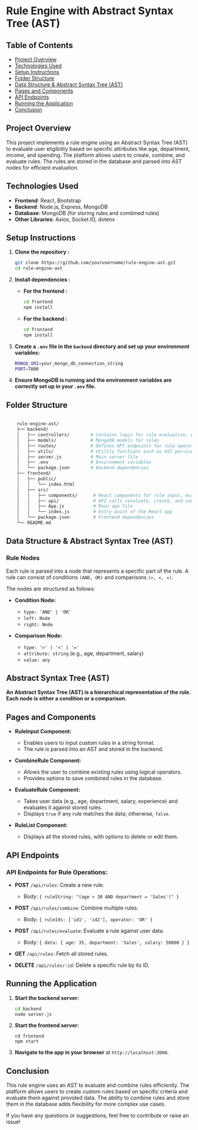 # Rule Engine with Abstract Syntax Tree (AST)

## Table of Contents
- [Project Overview](#project-overview)
- [Technologies Used](#technologies-used)
- [Setup Instructions](#setup-instructions)
- [Folder Structure](#folder-structure)
- [Data Structure & Abstract Syntax Tree (AST)](#data-structure--abstract-syntax-tree-ast)
- [Pages and Components](#pages-and-components)
- [API Endpoints](#api-endpoints)
- [Running the Application](#running-the-application)
- [Conclusion](#conclusion)

## Project Overview

This project implements a rule engine using an Abstract Syntax Tree (AST) to evaluate user eligibility based on specific attributes like age, department, income, and spending. The platform allows users to create, combine, and evaluate rules. The rules are stored in the database and parsed into AST nodes for efficient evaluation.

## Technologies Used

- **Frontend**: React, Bootstrap
- **Backend**: Node.js, Express, MongoDB
- **Database**: MongoDB (for storing rules and combined rules)
- **Other Libraries**: Axios, Socket.IO, dotenv

## Setup Instructions

1. **Clone the repository :**
   ```bash
   git clone https://github.com/yourusername/rule-engine-ast.git
   cd rule-engine-ast
   ```
2. **Install dependencies :**
    - **For the frontend :**
        ```bash
        cd frontend
        npm install
        ```
      
    - **For the backend :** 
        ```bash
        cd frontend
        npm install
        ```

3. **Create a `.env` file in the `backend` directory and set up your environment variables:**
    ```bash
    MONGO_URI=your_mongo_db_connection_string
    PORT=7000
    ```

4. **Ensure MongoDB is running and the environment variables are correctly set up in your `.env` file.**


## Folder Structure
```bash

    rule-engine-ast/
    ├── backend/
    │   ├── controllers/        # Contains logic for rule evaluation, AST parsing, and combining rules
    │   ├── models/             # MongoDB models for rules
    │   ├── routes/             # Defines API endpoints for rule operations
    │   ├── utils/              # Utility functions such as AST parsing
    │   ├── server.js           # Main server file
    │   ├── .env                # Environment variables
    │   └── package.json        # Backend dependencies
    ├── frontend/
    │   ├── public/
    │   │   └── index.html
    │   ├── src/
    │   │   ├── components/      # React components for rule input, evaluation, and listing
    │   │   ├── api/             # API calls (evaluate, create, and combine rules)
    │   │   ├── App.js           # Main app file
    │   │   └── index.js         # Entry point of the React app
    │   └── package.json         # Frontend dependencies
    └── README.md
```

## Data Structure & Abstract Syntax Tree (AST)

### Rule Nodes

Each rule is parsed into a node that represents a specific part of the rule. A rule can consist of conditions `(AND, OR)` and comparisons `(>, <, =)`.

The nodes are structured as follows:

- **Condition Node:**
    - `type: 'AND' | 'OR'`
    - `left: Node`
    - `right: Node`

- **Comparison Node:**
    - `type: '>' | '<' | '='`
    - `attribute: string` (e.g., age, department, salary)
    - `value: any`


## Abstract Syntax Tree (AST)
**An Abstract Syntax Tree (AST) is a hierarchical representation of the rule. Each node is either a condition or a comparison.**


## Pages and Components
- **RuleInput Component:**

    - Enables users to input custom rules in a string format.
    - The rule is parsed into an AST and stored in the backend.
- **CombineRule Component:**

    - Allows the user to combine existing rules using logical operators.
    - Provides options to save combined rules in the database.
- **EvaluateRule Component:**

    - Takes user data (e.g., age, department, salary, experience) and evaluates it against stored rules.
    - Displays `true` if any rule matches the data; otherwise, `false`.
- **RuleList Component:**

    - Displays all the stored rules, with options to delete or edit them.

## API Endpoints
### API Endpoints for Rule Operations:
- **POST** `/api/rules`: Create a new rule.

    - Body: `{ ruleString: "(age > 30 AND department = 'Sales')" }`
- **POST** `/api/rules/combine`: Combine multiple rules.

    - Body: `{ ruleIds: ['id1', 'id2'], operator: 'OR' }`
- **POST** `/api/rules/evaluate`: Evaluate a rule against user data.

    - Body: `{ data: { age: 35, department: 'Sales', salary: 50000 } }`
- **GET** `/api/rules`: Fetch all stored rules.

- **DELETE** `/api/rules/:id`: Delete a specific rule by its ID.


## Running the Application

1. **Start the backend server:**
    ```bash
    cd backend
    node server.js
    ```
2. **Start the frontend server:**
    ```blash
    cd frontend
    npm start
    ```

3. **Navigate to the app in your browser** at `http://localhost:3000`.


## Conclusion
This rule engine uses an AST to evaluate and combine rules efficiently. The platform allows users to create custom rules based on specific criteria and evaluate them against provided data. The ability to combine rules and store them in the database adds flexibility for more complex use cases.

If you have any questions or suggestions, feel free to contribute or raise an issue!
